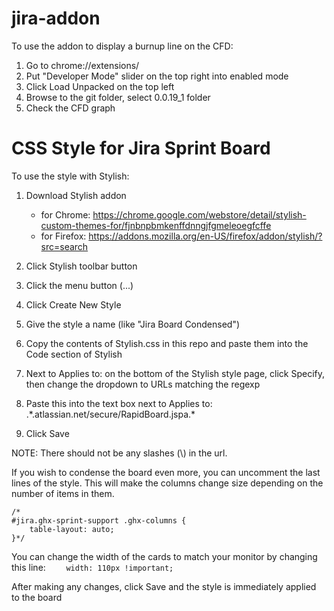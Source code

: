 # jira-addon

To use the addon to display a burnup line on the CFD:
1. Go to chrome://extensions/
2. Put "Developer Mode" slider on the top right into enabled mode
3. Click Load Unpacked on the top left
4. Browse to the git folder, select 0.0.19_1 folder
5. Check the CFD graph 


# CSS Style for Jira Sprint Board

To use the style with Stylish:
1. Download Stylish addon
   - for Chrome: https://chrome.google.com/webstore/detail/stylish-custom-themes-for/fjnbnpbmkenffdnngjfgmeleoegfcffe
   - for Firefox: https://addons.mozilla.org/en-US/firefox/addon/stylish/?src=search

2. Click Stylish toolbar button
3. Click the menu button (...)
4. Click Create New Style
5. Give the style a name (like "Jira Board Condensed")
6. Copy the contents of Stylish.css in this repo and paste them into the Code section of Stylish
7. Next to Applies to: on the bottom of the Stylish style page, click Specify, then change the dropdown to URLs matching the regexp
8. Paste this into the text box next to Applies to: .\*.atlassian.net/secure/RapidBoard.jspa.\*
9. Click Save

NOTE: There should not be any slashes (\\) in the url. 


If you wish to condense the board even more, you can uncomment the last lines of the style. This will make the columns change size depending on the number of items in them.
```
/*
#jira.ghx-sprint-support .ghx-columns {
	table-layout: auto;
}*/
```

You can change the width of the cards to match your monitor by changing this line:
```    width: 110px !important;```

After making any changes, click Save and the style is immediately applied to the board
